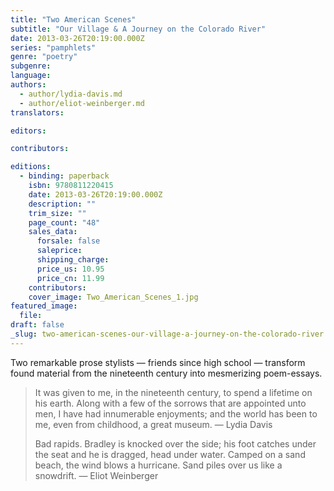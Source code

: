 ```yaml
---
title: "Two American Scenes"
subtitle: "Our Village & A Journey on the Colorado River"
date: 2013-03-26T20:19:00.000Z
series: "pamphlets"
genre: "poetry"
subgenre:
language:
authors:
  - author/lydia-davis.md
  - author/eliot-weinberger.md
translators:

editors:

contributors:

editions:
  - binding: paperback
    isbn: 9780811220415
    date: 2013-03-26T20:19:00.000Z
    description: ""
    trim_size: ""
    page_count: "48"
    sales_data:
      forsale: false
      saleprice:
      shipping_charge:
      price_us: 10.95
      price_cn: 11.99
    contributors:
    cover_image: Two_American_Scenes_1.jpg
featured_image:
  file:
draft: false
_slug: two-american-scenes-our-village-a-journey-on-the-colorado-river
---
```


Two remarkable prose stylists — friends since high school — transform found material from the nineteenth century into mesmerizing poem-essays.

> It was given to me, in the nineteenth century, to spend a lifetime on his
> earth. Along with a few of the sorrows that are appointed unto men,
> I have had innumerable enjoyments; and the world has been to me,
> even from childhood, a great museum.
> — Lydia Davis
> 
> Bad rapids. Bradley is knocked over the side; his foot catches under
> the seat and he is dragged, head under water. Camped on a sand
> beach, the wind blows a hurricane. Sand piles over us like a snowdrift.
> — Eliot Weinberger

